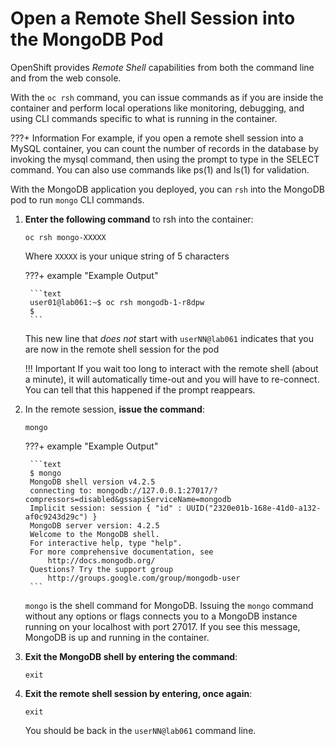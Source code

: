 # Open a Remote Shell Session into the MongoDB Pod

OpenShift provides *Remote Shell* capabilities from both the command line and from the web console.

With the `oc rsh` command, you can issue commands as if you are inside the container and perform local operations like monitoring, debugging, and using CLI commands specific to what is running in the container.

???+ Information
    For example, if you open a remote shell session into a MySQL container, you can count the number of records in the database by invoking the mysql command, then using the prompt to type in the SELECT command. You can also use commands like ps(1) and ls(1) for validation.

With the MongoDB application you deployed, you can `rsh` into the MongoDB pod to run `mongo` CLI commands.

1. **Enter the following command** to rsh into the container:

    ```text
    oc rsh mongo-XXXXX
    ```

    Where `XXXXX` is your unique string of 5 characters

    ???+ example "Example Output"

        ```text
        user01@lab061:~$ oc rsh mongodb-1-r8dpw
        $ 
        ```

    This new line that *does not* start with `userNN@lab061` indicates that you are now in the remote shell session for the pod

    !!! Important
        If you wait too long to interact with the remote shell (about a minute), it will automatically time-out and you will have to re-connect. You can tell that this happened if the prompt reappears.

1. In the remote session, **issue the command**:

    ```text
    mongo
    ```

    ???+ example "Example Output"

        ```text
        $ mongo
        MongoDB shell version v4.2.5
        connecting to: mongodb://127.0.0.1:27017/?compressors=disabled&gssapiServiceName=mongodb
        Implicit session: session { "id" : UUID("2320e01b-168e-41d0-a132-af0c9243d29c") }
        MongoDB server version: 4.2.5
        Welcome to the MongoDB shell.
        For interactive help, type "help".
        For more comprehensive documentation, see
            http://docs.mongodb.org/
        Questions? Try the support group
            http://groups.google.com/group/mongodb-user
        ```

    `mongo` is the shell command for MongoDB. Issuing the `mongo` command without any options or flags connects you to a MongoDB instance running on your localhost with port 27017. If you see this message, MongoDB is up and running in the container.

1. **Exit the MongoDB shell by entering the command**:

    ```text
    exit
    ```

1. **Exit the remote shell session by entering, once again**:

    ```text
    exit
    ```

    You should be back in the `userNN@lab061` command line.

